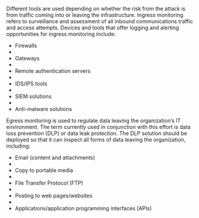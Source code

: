 Different tools are used depending on whether the risk from the attack is from traffic coming into or leaving the infrastructure. Ingress monitoring refers to surveillance and assessment of all inbound communications traffic and access attempts. Devices and tools that offer logging and alerting opportunities for ingress monitoring include: 

* Firewalls
* 
* Gateways
* 
* Remote authentication servers
* 
* IDS/IPS tools
* 
* SIEM solutions
* 
* Anti-malware solutions

Egress monitoring is used to regulate data leaving the organization’s IT environment. The term currently used in conjunction with this effort is data loss prevention (DLP) or data leak protection. The DLP solution should be deployed so that it can inspect all forms of data leaving the organization, including: 

* Email (content and attachments)
* 
* Copy to portable media
* 
* File Transfer Protocol (FTP)
* 
* Posting to web pages/websites
* 
* Applications/application programming interfaces (APIs) 